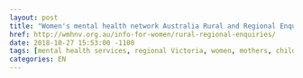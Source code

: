 ```yaml
---
layout: post
title: "Women's mental health network Australia Rural and Regional Enquiries"
href: http://wmhnv.org.au/info-for-women/rural-regional-enquiries/
date: 2018-10-27 15:53:00 -1100
tags: [mental health services, regional Victoria, women, mothers, children]
categories: EN
---
```

